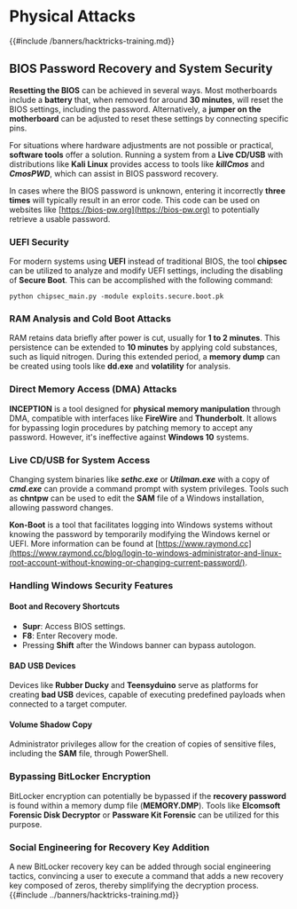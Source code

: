 # Physical Attacks

{{#include /banners/hacktricks-training.md}}



## BIOS Password Recovery and System Security

**Resetting the BIOS** can be achieved in several ways. Most motherboards include a **battery** that, when removed for around **30 minutes**, will reset the BIOS settings, including the password. Alternatively, a **jumper on the motherboard** can be adjusted to reset these settings by connecting specific pins.

For situations where hardware adjustments are not possible or practical, **software tools** offer a solution. Running a system from a **Live CD/USB** with distributions like **Kali Linux** provides access to tools like **_killCmos_** and **_CmosPWD_**, which can assist in BIOS password recovery.

In cases where the BIOS password is unknown, entering it incorrectly **three times** will typically result in an error code. This code can be used on websites like [https://bios-pw.org](https://bios-pw.org) to potentially retrieve a usable password.

### UEFI Security

For modern systems using **UEFI** instead of traditional BIOS, the tool **chipsec** can be utilized to analyze and modify UEFI settings, including the disabling of **Secure Boot**. This can be accomplished with the following command:

`python chipsec_main.py -module exploits.secure.boot.pk`

### RAM Analysis and Cold Boot Attacks

RAM retains data briefly after power is cut, usually for **1 to 2 minutes**. This persistence can be extended to **10 minutes** by applying cold substances, such as liquid nitrogen. During this extended period, a **memory dump** can be created using tools like **dd.exe** and **volatility** for analysis.

### Direct Memory Access (DMA) Attacks

**INCEPTION** is a tool designed for **physical memory manipulation** through DMA, compatible with interfaces like **FireWire** and **Thunderbolt**. It allows for bypassing login procedures by patching memory to accept any password. However, it's ineffective against **Windows 10** systems.

### Live CD/USB for System Access

Changing system binaries like **_sethc.exe_** or **_Utilman.exe_** with a copy of **_cmd.exe_** can provide a command prompt with system privileges. Tools such as **chntpw** can be used to edit the **SAM** file of a Windows installation, allowing password changes.

**Kon-Boot** is a tool that facilitates logging into Windows systems without knowing the password by temporarily modifying the Windows kernel or UEFI. More information can be found at [https://www.raymond.cc](https://www.raymond.cc/blog/login-to-windows-administrator-and-linux-root-account-without-knowing-or-changing-current-password/).

### Handling Windows Security Features

#### Boot and Recovery Shortcuts

- **Supr**: Access BIOS settings.
- **F8**: Enter Recovery mode.
- Pressing **Shift** after the Windows banner can bypass autologon.

#### BAD USB Devices

Devices like **Rubber Ducky** and **Teensyduino** serve as platforms for creating **bad USB** devices, capable of executing predefined payloads when connected to a target computer.

#### Volume Shadow Copy

Administrator privileges allow for the creation of copies of sensitive files, including the **SAM** file, through PowerShell.

### Bypassing BitLocker Encryption

BitLocker encryption can potentially be bypassed if the **recovery password** is found within a memory dump file (**MEMORY.DMP**). Tools like **Elcomsoft Forensic Disk Decryptor** or **Passware Kit Forensic** can be utilized for this purpose.

### Social Engineering for Recovery Key Addition

A new BitLocker recovery key can be added through social engineering tactics, convincing a user to execute a command that adds a new recovery key composed of zeros, thereby simplifying the decryption process.
{{#include ../banners/hacktricks-training.md}}


